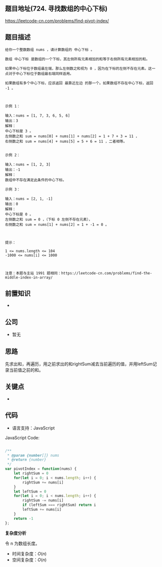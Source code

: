 
## 题目地址(724. 寻找数组的中心下标)

https://leetcode-cn.com/problems/find-pivot-index/

## 题目描述

```
给你一个整数数组 nums ，请计算数组的 中心下标 。

数组 中心下标 是数组的一个下标，其左侧所有元素相加的和等于右侧所有元素相加的和。

如果中心下标位于数组最左端，那么左侧数之和视为 0 ，因为在下标的左侧不存在元素。这一点对于中心下标位于数组最右端同样适用。

如果数组有多个中心下标，应该返回 最靠近左边 的那一个。如果数组不存在中心下标，返回 -1 。

 

示例 1：

输入：nums = [1, 7, 3, 6, 5, 6]
输出：3
解释：
中心下标是 3 。
左侧数之和 sum = nums[0] + nums[1] + nums[2] = 1 + 7 + 3 = 11 ，
右侧数之和 sum = nums[4] + nums[5] = 5 + 6 = 11 ，二者相等。


示例 2：

输入：nums = [1, 2, 3]
输出：-1
解释：
数组中不存在满足此条件的中心下标。

示例 3：

输入：nums = [2, 1, -1]
输出：0
解释：
中心下标是 0 。
左侧数之和 sum = 0 ，（下标 0 左侧不存在元素），
右侧数之和 sum = nums[1] + nums[2] = 1 + -1 = 0 。

 

提示：

1 <= nums.length <= 104
-1000 <= nums[i] <= 1000

 

注意：本题与主站 1991 题相同：https://leetcode-cn.com/problems/find-the-middle-index-in-array/
```

## 前置知识

- 

## 公司

- 暂无

## 思路

先求出和，再遍历，用之前求出的和rightSum减去当前遍历的值，并用leftSum记录当前值之前的和。

## 关键点

-  

## 代码

- 语言支持：JavaScript

JavaScript Code:

```javascript

/**
 * @param {number[]} nums
 * @return {number}
 */
var pivotIndex = function(nums) {
    let rightSum = 0
    for(let i = 0; i < nums.length; i++) {
        rightSum += nums[i]
    }
    let leftSum = 0
    for(let i = 0; i < nums.length; i++) {
        rightSum -= nums[i]
        if (leftSum === rightSum) return i
        leftSum += nums[i]
    }
    return -1
};

```


**复杂度分析**

令 n 为数组长度。

- 时间复杂度：$O(n)$
- 空间复杂度：$O(n)$


